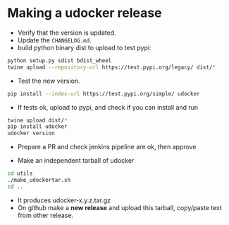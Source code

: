 # Making a udocker release

* Verify that the version is updated.
* Update the `CHANGELOG.md`.
* build python binary dist to upload to test pypi:

```bash
python setup.py sdist bdist_wheel
twine upload --repository-url https://test.pypi.org/legacy/ dist/*
```

* Test the new version.

```bash
pip install --index-url https://test.pypi.org/simple/ udocker
```

* If tests ok, upload to pypi, and check if you can install and run

```bash
twine upload dist/*
pip install udocker
udocker version
```

* Prepare a PR and check jenkins pipeline are ok, then approve

* Make an independent tarball of udocker

```bash
cd utils
./make_udockertar.sh
cd ..
```

* It produces udocker-x.y.z.tar.gz
* On github make a **new release** and upload this tarball, copy/paste text from other release.
